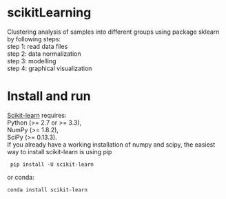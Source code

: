 # scikitLearning   
Clustering analysis of samples into different groups using package sklearn by following steps:    
step 1: read data files    
step 2: data normalization    
step 3: modelling    
step 4: graphical visualization    

# Install and run   
[Scikit-learn](http://scikit-learn.org/stable/) requires:   
Python (>= 2.7 or >= 3.3),   
NumPy (>= 1.8.2),   
SciPy (>= 0.13.3).         
If you already have a working installation of numpy and scipy, the easiest way to install scikit-learn is using pip   
```   
 pip install -U scikit-learn
 ```  
 or conda:   
 ```   
 conda install scikit-learn   
```
